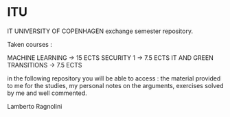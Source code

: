 # ITU
IT UNIVERSITY OF COPENHAGEN exchange semester repository.

Taken courses :

  MACHINE LEARNING -> 15 ECTS
  SECURITY 1 -> 7.5 ECTS
  IT AND GREEN TRANSITIONS -> 7.5 ECTS

in the following repository you will be able to access :
  the material provided to me for the studies,
  my personal notes on the arguments,
  exercises solved by me and well commented.

Lamberto Ragnolini
  
  
  

